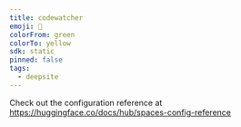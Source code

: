 ```yaml
---
title: codewatcher
emoji: 🐳
colorFrom: green
colorTo: yellow
sdk: static
pinned: false
tags:
  - deepsite
---
```


Check out the configuration reference at https://huggingface.co/docs/hub/spaces-config-reference